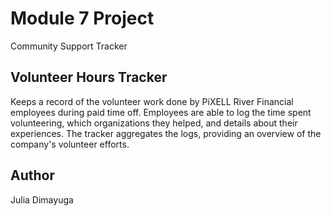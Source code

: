 # Module 7 Project
Community Support Tracker

## Volunteer Hours Tracker
Keeps a record of the volunteer work done by 
PiXELL River Financial employees during paid time off. 
Employees are able to log the time spent volunteering, 
which organizations they helped, and details about their experiences. 
The tracker aggregates the logs, providing an overview 
of the company's volunteer efforts.

## Author
Julia Dimayuga